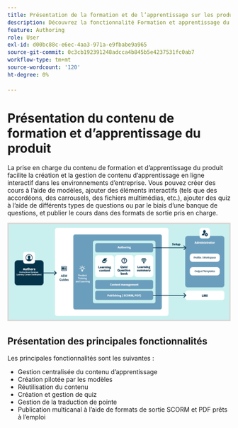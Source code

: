 ```yaml
---
title: Présentation de la formation et de l’apprentissage sur les produits
description: Découvrez la fonctionnalité Formation et apprentissage du produit présente dans Adobe Experience Manager Guides.
feature: Authoring
role: User
exl-id: d00bc88c-e6ec-4aa3-971a-e9fbabe9a965
source-git-commit: 0c3cb192391248adcca4b845b5e4237531fc0ab7
workflow-type: tm+mt
source-wordcount: '120'
ht-degree: 0%

---
```


# Présentation du contenu de formation et d’apprentissage du produit

La prise en charge du contenu de formation et d’apprentissage du produit facilite la création et la gestion de contenu d’apprentissage en ligne interactif dans les environnements d’entreprise. Vous pouvez créer des cours à l’aide de modèles, ajouter des éléments interactifs (tels que des accordéons, des carrousels, des fichiers multimédias, etc.), ajouter des quiz à l’aide de différents types de questions ou par le biais d’une banque de questions, et publier le cours dans des formats de sortie pris en charge.

![](assets/learning-and-training-content-components-new.png)

## Présentation des principales fonctionnalités

Les principales fonctionnalités sont les suivantes :

- Gestion centralisée du contenu d’apprentissage
- Création pilotée par les modèles
- Réutilisation du contenu
- Création et gestion de quiz
- Gestion de la traduction de pointe
- Publication multicanal à l’aide de formats de sortie SCORM et PDF prêts à l’emploi
